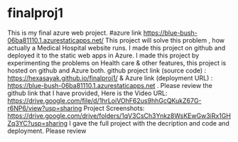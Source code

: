 # finalproj1
This is my final azure web project.
#azure link https://blue-bush-06ba81110.1.azurestaticapps.net/
This project will solve this problem , how actually a Medical Hospital website runs. I made this project on github and deployed it to the static web apps in Azure. I made this project by experimenting the problems on Health care & other features, this project is hosted on github and Azure both. github project link (source code) : https://hexasayak.github.io/finalproj1/ & Azure link (deployment URL) : https://blue-bush-06ba81110.1.azurestaticapps.net . Please review the github link that I have provided,
Here is the Video URL: https://drive.google.com/file/d/1hrLoiVOhF62us9hhGcQKukZ67G-r6NP6/view?usp=sharing
Project Screenshots: https://drive.google.com/drive/folders/1qV3CsCh3Ynkz8WsKEwGw3iRx1GHZq3YC?usp=sharing
I gave the full project with the decription and code and deployment. Please review
